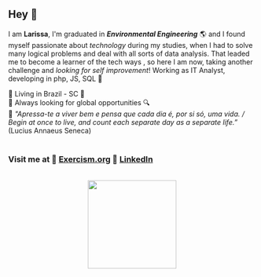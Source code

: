## Hey 🖖

I am **Larissa**, I'm graduated in ***Environmental Engineering*** 🌎 and I found myself passionate about *technology* during my studies, when I had to solve many logical problems and deal with all sorts of data analysis. That leaded me to become a learner of the tech ways , so here I am now, taking another challenge and *looking for self improvement*! Working as IT Analyst, developing in php, JS, SQL 🌟

🔹 Living in Brazil - SC 📍
<br>
🔹 Always looking for global opportunities 🔍
<br>
🔹 *"Apressa-te a viver bem e pensa que cada dia é, por si só, uma vida. / Begin at once to live, and count each separate day as a separate life.”* (Lucius  Annaeus Seneca)
<br>
<br>
### Visit me at 🎈 [Exercism.org](https://exercism.org/profiles/larissaborsari/testimonials) 🎈 [LinkedIn](https://www.linkedin.com/in/larissa-borsari-95a713170/)             
<br>

<div align="center">
  <a href="https://github.com/larissaborsari">
  <img height="180em" src="https://github-readme-stats.vercel.app/api/top-langs/?username=larissaborsari&layout=compact&langs_count=7&theme=dracula"/>
</div>

